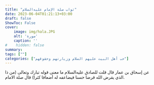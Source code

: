 ```yaml
---
title: "ثواب صلة الإمام عليه‌السلام"
date: 2023-06-04T01:21:13+03:00
draft: false
ShowToc: False
cover:
    image: img/hala.JPG
    alt: 'صورة'
    caption: ''
#    hidden: false
summary: 
tags: [""]
categories: ["حب أهل البيت عليهم السلام وزيارتهم وحقوقهم"]
---
```

عن
إسحاق بن عمار قال قلت للصادق عليه‌السلام ما معنى قوله تبارك وتعالى (من
ذا الذي يقرض الله قرضا حسنا فيضاعفه له أضعافا كثرا) قال صلة الامام.


